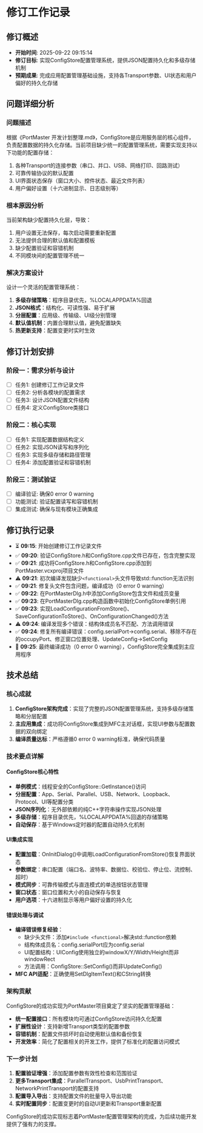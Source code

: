 # 修订工作记录

## 修订概述
- **开始时间**: 2025-09-22 09:15:14
- **修订目标**: 实现ConfigStore配置管理系统，提供JSON配置持久化和多级存储机制
- **预期成果**: 完成应用配置管理基础设施，支持各Transport参数、UI状态和用户偏好的持久化存储

## 问题详细分析
### 问题描述
根据《PortMaster 开发计划整理.md》，ConfigStore是应用服务层的核心组件，负责配置数据的持久化存储。当前项目缺少统一的配置管理系统，需要实现支持以下功能的配置存储：
1. 各种Transport的连接参数（串口、并口、USB、网络打印、回路测试）
2. 可靠传输协议的默认配置
3. UI界面状态保存（窗口大小、控件状态、最近文件列表）
4. 用户偏好设置（十六进制显示、日志级别等）

### 根本原因分析
当前架构缺少配置持久化层，导致：
1. 用户设置无法保存，每次启动需要重新配置
2. 无法提供合理的默认值和配置模板
3. 缺少配置验证和容错机制
4. 不同模块间的配置管理不统一

### 解决方案设计
设计一个灵活的配置管理系统：
1. **多级存储策略**：程序目录优先，%LOCALAPPDATA%回退
2. **JSON格式**：结构化、可读性强、易于扩展
3. **分层配置**：应用级、传输级、UI级分别管理
4. **默认值机制**：内置合理默认值，避免配置缺失
5. **热更新支持**：配置变更时实时生效

## 修订计划安排
### 阶段一：需求分析与设计
- [ ] 任务1: 创建修订工作记录文件
- [ ] 任务2: 分析各模块的配置需求
- [ ] 任务3: 设计JSON配置文件结构
- [ ] 任务4: 定义ConfigStore类接口

### 阶段二：核心实现
- [ ] 任务1: 实现配置数据结构定义
- [ ] 任务2: 实现JSON读写和序列化
- [ ] 任务3: 实现多级存储和路径管理
- [ ] 任务4: 添加配置验证和容错机制

### 阶段三：测试验证
- [ ] 编译验证: 确保0 error 0 warning
- [ ] 功能测试: 验证配置读写和容错机制
- [ ] 集成测试: 确保与现有模块正确集成

## 修订执行记录
- ⏳ **09:15**: 开始创建修订工作记录文件
- ✅ **09:20**: 验证ConfigStore.h和ConfigStore.cpp文件已存在，包含完整实现
- ✅ **09:21**: 成功将ConfigStore.h和ConfigStore.cpp添加到PortMaster.vcxproj项目文件
- ⚠️ **09:21**: 初次编译发现缺少`<functional>`头文件导致std::function无法识别
- ✅ **09:21**: 修复头文件包含问题，编译成功（0 error 0 warning）
- ✅ **09:22**: 在PortMasterDlg.h中添加ConfigStore包含文件和成员变量
- ✅ **09:23**: 在PortMasterDlg.cpp构造函数中初始化ConfigStore单例引用
- ✅ **09:23**: 实现LoadConfigurationFromStore()、SaveConfigurationToStore()、OnConfigurationChanged()方法
- ⚠️ **09:24**: 编译发现多个错误：结构体成员名不匹配、方法调用错误
- ✅ **09:24**: 修复所有编译错误：config.serialPort→config.serial、移除不存在的occupyPort、修正窗口位置处理、UpdateConfig→SetConfig
- 🎉 **09:25**: 最终编译成功（0 error 0 warning），ConfigStore完全集成到主应用程序

## 技术总结

### 核心成就
1. **ConfigStore架构完成**：实现了完整的JSON配置管理系统，支持多级存储策略和分层配置
2. **主应用集成**：成功将ConfigStore集成到MFC主对话框，实现UI参数与配置数据的双向绑定
3. **编译质量达标**：严格遵循0 error 0 warning标准，确保代码质量

### 技术要点详解

#### ConfigStore核心特性
- **单例模式**：线程安全的ConfigStore::GetInstance()访问
- **分层配置**：App、Serial、Parallel、USB、Network、Loopback、Protocol、UI等配置分类
- **JSON序列化**：无外部依赖的纯C++字符串操作实现JSON处理
- **多级存储**：程序目录优先，%LOCALAPPDATA%回退的存储策略
- **自动保存**：基于Windows定时器的配置自动持久化机制

#### UI集成实现
- **配置加载**：OnInitDialog()中调用LoadConfigurationFromStore()恢复界面状态
- **参数绑定**：串口配置（端口名、波特率、数据位、校验位、停止位、流控制、超时）
- **模式同步**：可靠传输模式与直连模式的单选按钮状态管理
- **窗口状态**：窗口位置和大小的自动保存与恢复
- **用户选项**：十六进制显示等用户偏好设置的持久化

#### 错误处理与调试
- **编译错误修复经验**：
  - 缺少头文件：添加`#include <functional>`解决std::function依赖
  - 结构体成员名：config.serialPort应为config.serial
  - UI配置结构：UIConfig使用独立的windowX/Y/Width/Height而非windowRect
  - 方法调用：ConfigStore::SetConfig()而非UpdateConfig()
- **MFC API适配**：正确使用SetDlgItemText()和CString转换

### 架构贡献
ConfigStore的成功实现为PortMaster项目奠定了坚实的配置管理基础：
- **统一配置接口**：所有模块均可通过ConfigStore访问持久化配置
- **扩展性设计**：支持新增Transport类型的配置参数
- **容错机制**：配置文件损坏时自动使用默认值和备份恢复
- **开发效率**：简化了配置相关的开发工作，提供了标准化的配置访问模式

### 下一步计划
1. **配置验证增强**：添加配置参数有效性检查和范围验证
2. **更多Transport集成**：ParallelTransport、UsbPrintTransport、NetworkPrintTransport的配置支持
3. **配置导入导出**：支持配置文件的批量导入导出功能
4. **实时配置同步**：配置变更时的自动UI更新和Transport重新配置

ConfigStore的成功实现标志着PortMaster配置管理架构的完成，为后续功能开发提供了强有力的支撑。